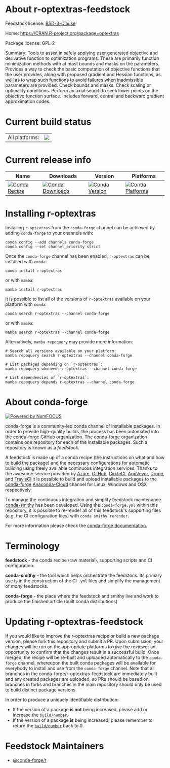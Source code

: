 About r-optextras-feedstock
===========================

Feedstock license: [BSD-3-Clause](https://github.com/conda-forge/r-optextras-feedstock/blob/main/LICENSE.txt)

Home: https://CRAN.R-project.org/package=optextras

Package license: GPL-2

Summary: Tools to assist in safely applying user generated objective and derivative function to optimization programs. These are primarily function minimization methods with at most bounds and masks on the parameters. Provides a way to check the basic computation of objective functions that the user provides, along with proposed gradient and Hessian functions, as well as to wrap such functions to avoid failures when inadmissible parameters are provided. Check bounds and masks. Check scaling or optimality conditions. Perform an axial search to seek lower points on the objective function surface. Includes forward, central and backward gradient approximation codes.

Current build status
====================


<table><tr><td>All platforms:</td>
    <td>
      <a href="https://dev.azure.com/conda-forge/feedstock-builds/_build/latest?definitionId=1411&branchName=main">
        <img src="https://dev.azure.com/conda-forge/feedstock-builds/_apis/build/status/r-optextras-feedstock?branchName=main">
      </a>
    </td>
  </tr>
</table>

Current release info
====================

| Name | Downloads | Version | Platforms |
| --- | --- | --- | --- |
| [![Conda Recipe](https://img.shields.io/badge/recipe-r--optextras-green.svg)](https://anaconda.org/conda-forge/r-optextras) | [![Conda Downloads](https://img.shields.io/conda/dn/conda-forge/r-optextras.svg)](https://anaconda.org/conda-forge/r-optextras) | [![Conda Version](https://img.shields.io/conda/vn/conda-forge/r-optextras.svg)](https://anaconda.org/conda-forge/r-optextras) | [![Conda Platforms](https://img.shields.io/conda/pn/conda-forge/r-optextras.svg)](https://anaconda.org/conda-forge/r-optextras) |

Installing r-optextras
======================

Installing `r-optextras` from the `conda-forge` channel can be achieved by adding `conda-forge` to your channels with:

```
conda config --add channels conda-forge
conda config --set channel_priority strict
```

Once the `conda-forge` channel has been enabled, `r-optextras` can be installed with `conda`:

```
conda install r-optextras
```

or with `mamba`:

```
mamba install r-optextras
```

It is possible to list all of the versions of `r-optextras` available on your platform with `conda`:

```
conda search r-optextras --channel conda-forge
```

or with `mamba`:

```
mamba search r-optextras --channel conda-forge
```

Alternatively, `mamba repoquery` may provide more information:

```
# Search all versions available on your platform:
mamba repoquery search r-optextras --channel conda-forge

# List packages depending on `r-optextras`:
mamba repoquery whoneeds r-optextras --channel conda-forge

# List dependencies of `r-optextras`:
mamba repoquery depends r-optextras --channel conda-forge
```


About conda-forge
=================

[![Powered by
NumFOCUS](https://img.shields.io/badge/powered%20by-NumFOCUS-orange.svg?style=flat&colorA=E1523D&colorB=007D8A)](https://numfocus.org)

conda-forge is a community-led conda channel of installable packages.
In order to provide high-quality builds, the process has been automated into the
conda-forge GitHub organization. The conda-forge organization contains one repository
for each of the installable packages. Such a repository is known as a *feedstock*.

A feedstock is made up of a conda recipe (the instructions on what and how to build
the package) and the necessary configurations for automatic building using freely
available continuous integration services. Thanks to the awesome service provided by
[Azure](https://azure.microsoft.com/en-us/services/devops/), [GitHub](https://github.com/),
[CircleCI](https://circleci.com/), [AppVeyor](https://www.appveyor.com/),
[Drone](https://cloud.drone.io/welcome), and [TravisCI](https://travis-ci.com/)
it is possible to build and upload installable packages to the
[conda-forge](https://anaconda.org/conda-forge) [Anaconda-Cloud](https://anaconda.org/)
channel for Linux, Windows and OSX respectively.

To manage the continuous integration and simplify feedstock maintenance
[conda-smithy](https://github.com/conda-forge/conda-smithy) has been developed.
Using the ``conda-forge.yml`` within this repository, it is possible to re-render all of
this feedstock's supporting files (e.g. the CI configuration files) with ``conda smithy rerender``.

For more information please check the [conda-forge documentation](https://conda-forge.org/docs/).

Terminology
===========

**feedstock** - the conda recipe (raw material), supporting scripts and CI configuration.

**conda-smithy** - the tool which helps orchestrate the feedstock.
                   Its primary use is in the construction of the CI ``.yml`` files
                   and simplify the management of *many* feedstocks.

**conda-forge** - the place where the feedstock and smithy live and work to
                  produce the finished article (built conda distributions)


Updating r-optextras-feedstock
==============================

If you would like to improve the r-optextras recipe or build a new
package version, please fork this repository and submit a PR. Upon submission,
your changes will be run on the appropriate platforms to give the reviewer an
opportunity to confirm that the changes result in a successful build. Once
merged, the recipe will be re-built and uploaded automatically to the
`conda-forge` channel, whereupon the built conda packages will be available for
everybody to install and use from the `conda-forge` channel.
Note that all branches in the conda-forge/r-optextras-feedstock are
immediately built and any created packages are uploaded, so PRs should be based
on branches in forks and branches in the main repository should only be used to
build distinct package versions.

In order to produce a uniquely identifiable distribution:
 * If the version of a package **is not** being increased, please add or increase
   the [``build/number``](https://docs.conda.io/projects/conda-build/en/latest/resources/define-metadata.html#build-number-and-string).
 * If the version of a package **is** being increased, please remember to return
   the [``build/number``](https://docs.conda.io/projects/conda-build/en/latest/resources/define-metadata.html#build-number-and-string)
   back to 0.

Feedstock Maintainers
=====================

* [@conda-forge/r](https://github.com/conda-forge/r/)

